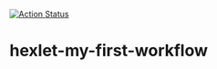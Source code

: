 [![Action Status](https://github.com/AidDeathLord/hexlet-my-first-workflow/actions/workflows/hello-world.yml/badge.svg)](https://github.com/AidDeathLord/hexlet-my-first-workflow/actions)


# hexlet-my-first-workflow

